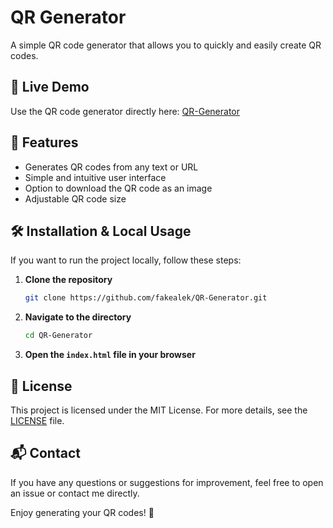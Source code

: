 # QR Generator

A simple QR code generator that allows you to quickly and easily create QR codes.

## 🚀 Live Demo

Use the QR code generator directly here: [QR-Generator](https://fakealek.github.io/QR-Generator/)

## 📌 Features

- Generates QR codes from any text or URL
- Simple and intuitive user interface
- Option to download the QR code as an image
- Adjustable QR code size

## 🛠️ Installation & Local Usage

If you want to run the project locally, follow these steps:

1. **Clone the repository**
   ```sh
   git clone https://github.com/fakealek/QR-Generator.git
   ```
2. **Navigate to the directory**
   ```sh
   cd QR-Generator
   ```
3. **Open the `index.html` file in your browser**

## 📝 License

This project is licensed under the MIT License. For more details, see the [LICENSE](LICENSE) file.

## 📬 Contact

If you have any questions or suggestions for improvement, feel free to open an issue or contact me directly.

Enjoy generating your QR codes! 🚀

